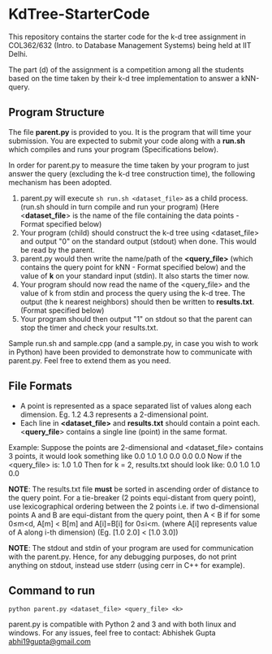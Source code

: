 # KdTree-StarterCode

This repository contains the starter code for the k-d tree assignment in COL362/632 (Intro. to Database Management Systems) being held at IIT Delhi.

The part (d) of the assignment is a competition among all the students based on the time taken by their k-d tree implementation to answer a kNN-query.
 
## Program Structure

The file **parent.py** is provided to you. It is the program that will time your submission. You are expected to submit your code along with a **run.sh** which compiles and runs your program (Specifications below).

In order for parent.py to measure the time taken by your program to just answer the query (excluding the k-d tree construction time), the following mechanism has been adopted.

 1. parent.py will execute `sh run.sh <dataset_file>` as a child process. (run.sh should in turn compile and run your program) (Here <**dataset_file**> is the name of the file containing the data points - Format specified below) 
 2. Your program (child) should construct the k-d tree using <dataset_file> and output "0" on the standard output (stdout) when done. This would be read by the parent.
 3. parent.py would then write the name/path of the **<query_file>** (which contains the query point for kNN - Format specified below) and the value of **k** on your standard input (stdin). It also starts the timer now.
 4. Your program should now read the name of the <query_file> and the value of k from stdin and process the query using the k-d tree. The output (the k nearest neighbors) should then be written to **results.txt**. (Format specified below)
 5. Your program should then output "1" on stdout so that the parent can stop the timer and check your results.txt.

Sample run.sh and sample.cpp (and a sample.py, in case you wish to work in Python) have been provided to demonstrate how to communicate with parent.py. Feel free to extend them as you need.

## File Formats

 - A point is represented as a space separated list of values along each dimension.
 Eg. 1.2 4.3 represents a 2-dimensional point.
 - Each line in **<dataset_file>** and **results.txt** should contain a point each. <**query_file**> contains a single line (point) in the same format. 
 
 Example: Suppose the points are 2-dimensional and <dataset_file> contains 3 points, it would look something like
0.0 1.0
1.0 0.0
0.0 0.0
Now if the <query_file> is:
1.0 1.0
Then for k = 2, results.txt should look like:
0.0 1.0
1.0 0.0

**NOTE**: The results.txt file **must** be sorted in ascending order of distance to the query point. For a tie-breaker (2 points equi-distant from query point), use lexicographical ordering between the 2 points i.e. if two d-dimensional points A and B are equi-distant from the query point, then A < B if for some 0$\leq$m$\lt$d,  A[m] < B[m] and A[i]=B[i] for 0$\leq$i$\lt$m. (where A[i] represents value of A along i-th dimension) (Eg. [1.0 2.0] < [1.0 3.0])

**NOTE**: The stdout and stdin of your program are used for communication with the parent.py. Hence, for any debugging purposes, do not print anything on stdout, instead use stderr (using cerr in C++ for example).

## Command to run

    python parent.py <dataset_file> <query_file> <k>
parent.py is compatible with Python 2 and 3 and with both linux and windows. For any issues, feel free to contact:
Abhishek Gupta <abhi19gupta@gmail.com>